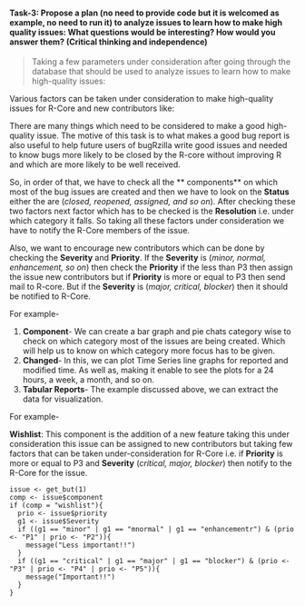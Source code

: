 #### Task-3: Propose a plan (no need to provide code but it is welcomed as example, no need to run it) to analyze issues to learn how to make high quality issues: What questions would be interesting? How would you answer them? (Critical thinking and independence)

  > Taking a few parameters under consideration after going through the database that should be used to analyze issues to learn how to make high-quality issues:

  Various factors can be taken under consideration to make high-quality issues for R-Core and new contributors like:
  
  There are many things which need to be considered to make a good high-quality issue. The motive of this task is to what makes a good bug report is also useful to help future users of bugRzilla write good issues and needed to know bugs more likely to be closed by the R-core without improving R and which are more likely to be well received.
  
  So, in order of that, we have to check all the ** components** on which most of the bug issues are created and then we have to look on the **Status** either the are (*closed, reopened, assigned, and so on*). After checking these two factors next factor which has to be checked is the **Resolution** i.e. under which category it falls. So taking all these factors under consideration we have to notify the R-Core members of the issue.
  
  Also, we want to encourage new contributors which can be done by checking the **Severity** and **Priority**. If the **Severity** is (*minor, normal, enhancement, so on*) then check the **Priority** if the less than P3 then assign the issue new contributors but if **Priority** is more or equal to P3 then send mail to R-core. But if the **Severity** is (*major, critical, blocker*) then it should be notified to R-Core.


For example-

  1. **Component**- We can create a bar graph and pie chats category wise to check on which category most of the issues are being created. Which will help us to know on which category more focus has to be given.
  2. **Changed**- In this, we can plot Time Series line graphs for reported and modified time. As well as, making it enable to see the plots for a 24 hours, a week, a month, and so on.
  3. **Tabular Reports**- The example discussed above, we can extract the data for visualization.
  
  For example-
    
  **Wishlist**: This component is the addition of a new feature taking this under consideration this issue can be assigned to new contributors but taking few factors that can be taken under-consideration for R-Core i.e. if **Priority** is more or equal to P3 and **Severity** (*critical, major, blocker*) then notify to the R-Core for the issue.


    issue <- get_but(1)
    comp <- issue$component
    if (comp = "wishlist"){
      prio <- issue$priority
      g1 <- issue$Severity
      if ((g1 == "minor" | g1 == "mnormal" | g1 == "enhancementr") & (prio <- "P1" | prio <- "P2")){
        message("Less important!!")
      }
      if ((g1 == "critical" | g1 == "major" | g1 == "blocker") & (prio <- "P3" | prio <- "P4" | prio <- "P5")){
        message("Important!!")
      }
    }
